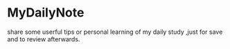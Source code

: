 MyDailyNote
===========

share some userful tips or personal learning of my daily study ,just for save and to review afterwards.
